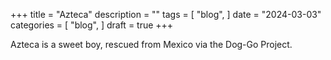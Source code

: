 +++
title = "Azteca"
description = ""
tags = [
    "blog",
]
date = "2024-03-03"
categories = [
    "blog",
]
draft = true
+++

Azteca is a sweet boy, rescued from Mexico via the Dog-Go Project. 


